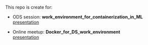 This repo is create for:
- ODS session: **work_environment_for_containerization_in_ML**  
  [presentation](presentation_work_environment_for_containerization_in_ML.pdf)

- Online meetup: **Docker_for_DS_work_environment**  
  [presentation](presentation_Docker_for_DS_work_environment.pdf)
